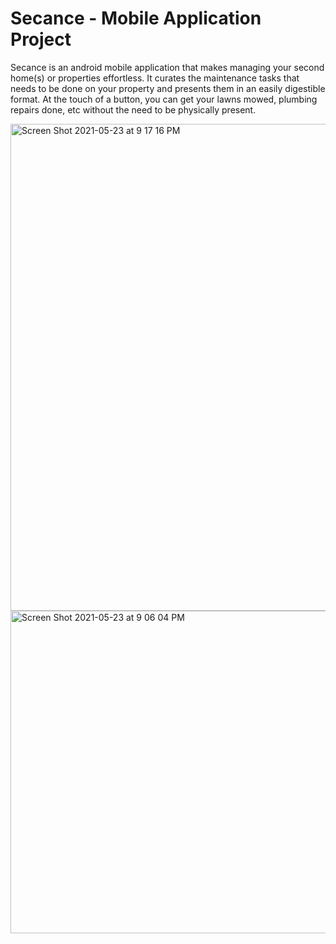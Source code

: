 # Secance - Mobile Application Project 

Secance is an android mobile application that makes managing your second home(s) or properties effortless. It curates the maintenance tasks that needs to be done on your property and presents them in an easily digestible format. At the touch of a button, you can get your lawns mowed, plumbing repairs done, etc without the need to be physically present.

<img width="779" alt="Screen Shot 2021-05-23 at 9 17 16 PM" src="https://user-images.githubusercontent.com/46499901/119275343-5b296100-bc0c-11eb-889d-e8d70e360cf5.png">



<img width="516" alt="Screen Shot 2021-05-23 at 9 06 04 PM" src="https://user-images.githubusercontent.com/46499901/119275029-b9554480-bc0a-11eb-82c4-e9275ccd9c58.png">
